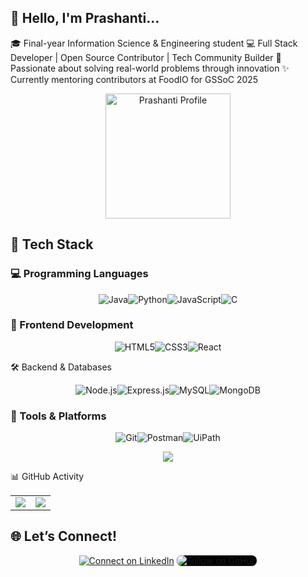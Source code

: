 ## 👋 Hello, I'm Prashanti...
🎓 Final-year Information Science & Engineering student
💻 Full Stack Developer | Open Source Contributor | Tech Community Builder
🌱 Passionate about solving real-world problems through innovation
✨ Currently mentoring contributors at FoodIO for GSSoC 2025
<p align="center"><img src="https://github.com/user-attachments/assets/9b4aed3e-8d29-4eca-9833-034f49386bec" width="200" alt="Prashanti Profile"/></p>

## 🚀 Tech Stack  
### 💻 Programming Languages  
<p align="center"><img src="https://img.icons8.com/color/48/000000/java-coffee-cup-logo.png" title="Java" /><img src="https://img.icons8.com/color/48/000000/python.png" title="Python" /><img src="https://img.icons8.com/color/48/000000/javascript--v1.png" title="JavaScript" /><img src="https://img.icons8.com/color/48/000000/c-programming.png" title="C" /></p>

### 🎨 Frontend Development  
<p align="center"><img src="https://img.icons8.com/color/48/html-5--v1.png" title="HTML5" /><img src="https://img.icons8.com/color/48/css3.png" title="CSS3" /><img src="https://img.icons8.com/officel/48/react.png" title="React" /></p

### 🛠️ Backend & Databases  
<p align="center"><img src="https://img.icons8.com/color/48/nodejs.png" title="Node.js" /><img src="https://img.icons8.com/fluency/48/express-js.png" title="Express.js" /><img src="https://img.icons8.com/color/48/mysql-logo.png" title="MySQL" /><img src="https://img.icons8.com/color/48/mongodb.png" title="MongoDB" /></p>

### 🔧 Tools & Platforms  
<p align="center"><img src="https://img.icons8.com/color/48/git.png" title="Git" /><img src="https://img.icons8.com/dusk/48/postman-api.png" title="Postman" /><img src="https://img.icons8.com/color/48/uipath.png" title="UiPath" /></p>

<p align="center">
  <img src="https://readme-typing-svg.herokuapp.com?font=Fira+Code&size=22&duration=3000&pause=1000&color=00F7FF&center=true&vCenter=true&width=500&lines=Strive+for+progress+not+perfection.;Keep+building+and+keep+learning!" />
</p>

📊 GitHub Activity
<table align="center"><tr><td><img src="https://github-streak-stats-ruby.vercel.app/?user=Prashanti-Hebbar&theme=tokyonight&hide_border=true" /></td><td><img src="https://awesome-github-stats.azurewebsites.net/user-stats/Prashanti-Hebbar?cardType=octocat&theme=tokyonight&preferLogin=false&Border=%23DD272700" /></td></tr></table>

## 🌐 Let’s Connect!
<p align="center"><a href="https://linkedin.com/in/prashanti-hebbar-205a51282" target="_blank"><img src="https://img.icons8.com/color/48/linkedin.png" title="Connect on LinkedIn" /></a>  <a href="https://github.com/Prashanti-Hebbar" target="_blank"><img src="https://img.icons8.com/ios-filled/48/ffffff/github.png" title="Follow on GitHub" style="background-color:#000; border-radius:8px;" /></a></p>
